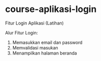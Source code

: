 # course-aplikasi-login
Fitur Login Aplikasi (Latihan)

Alur Fitur Login:
1. Memasukkan email dan password
2. Memvalidasi masukan
5. Menampilkan halaman beranda
